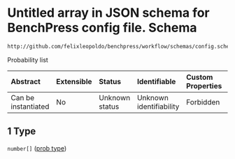 # Untitled array in JSON schema for BenchPress config file. Schema

```txt
http://github.com/felixleopoldo/benchpress/workflow/schemas/config.schema.json#/definitions/flexprob/anyOf/1
```

Probability list

| Abstract            | Extensible | Status         | Identifiable            | Custom Properties | Additional Properties | Access Restrictions | Defined In                                                       |
| :------------------ | :--------- | :------------- | :---------------------- | :---------------- | :-------------------- | :------------------ | :--------------------------------------------------------------- |
| Can be instantiated | No         | Unknown status | Unknown identifiability | Forbidden         | Allowed               | none                | [config.schema.json*](config.schema.json "open original schema") |

## 1 Type

`number[]` ([prob type](config-definitions-prob-type.md))
